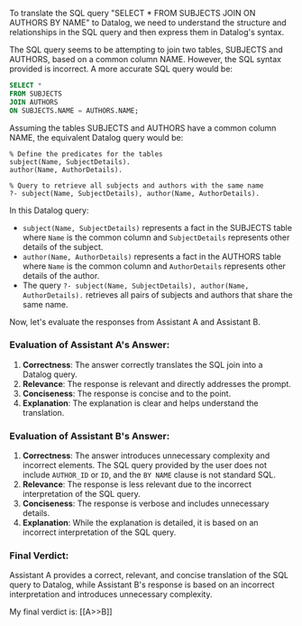 
To translate the SQL query "SELECT * FROM SUBJECTS JOIN ON AUTHORS BY NAME" to Datalog, we need to understand the structure and relationships in the SQL query and then express them in Datalog's syntax.

The SQL query seems to be attempting to join two tables, SUBJECTS and AUTHORS, based on a common column NAME. However, the SQL syntax provided is incorrect. A more accurate SQL query would be:

```sql
SELECT *
FROM SUBJECTS
JOIN AUTHORS
ON SUBJECTS.NAME = AUTHORS.NAME;
```

Assuming the tables SUBJECTS and AUTHORS have a common column NAME, the equivalent Datalog query would be:

```datalog
% Define the predicates for the tables
subject(Name, SubjectDetails).
author(Name, AuthorDetails).

% Query to retrieve all subjects and authors with the same name
?- subject(Name, SubjectDetails), author(Name, AuthorDetails).
```

In this Datalog query:
- `subject(Name, SubjectDetails)` represents a fact in the SUBJECTS table where `Name` is the common column and `SubjectDetails` represents other details of the subject.
- `author(Name, AuthorDetails)` represents a fact in the AUTHORS table where `Name` is the common column and `AuthorDetails` represents other details of the author.
- The query `?- subject(Name, SubjectDetails), author(Name, AuthorDetails).` retrieves all pairs of subjects and authors that share the same name.

Now, let's evaluate the responses from Assistant A and Assistant B.

### Evaluation of Assistant A's Answer:
1. **Correctness**: The answer correctly translates the SQL join into a Datalog query.
2. **Relevance**: The response is relevant and directly addresses the prompt.
3. **Conciseness**: The response is concise and to the point.
4. **Explanation**: The explanation is clear and helps understand the translation.

### Evaluation of Assistant B's Answer:
1. **Correctness**: The answer introduces unnecessary complexity and incorrect elements. The SQL query provided by the user does not include `AUTHOR_ID` or `ID`, and the `BY NAME` clause is not standard SQL.
2. **Relevance**: The response is less relevant due to the incorrect interpretation of the SQL query.
3. **Conciseness**: The response is verbose and includes unnecessary details.
4. **Explanation**: While the explanation is detailed, it is based on an incorrect interpretation of the SQL query.

### Final Verdict:
Assistant A provides a correct, relevant, and concise translation of the SQL query to Datalog, while Assistant B's response is based on an incorrect interpretation and introduces unnecessary complexity.

My final verdict is: [[A>>B]]